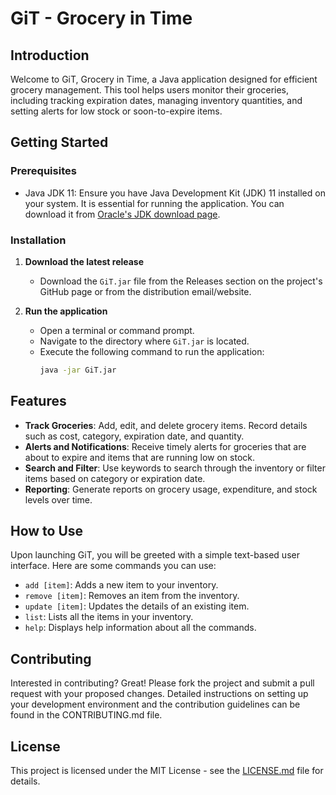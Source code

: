 # GiT - Grocery in Time

## Introduction
Welcome to GiT, Grocery in Time, a Java application designed for efficient grocery management. This tool helps users monitor their groceries, including tracking expiration dates, managing inventory quantities, and setting alerts for low stock or soon-to-expire items.

## Getting Started

### Prerequisites
- Java JDK 11: Ensure you have Java Development Kit (JDK) 11 installed on your system. It is essential for running the application. You can download it from [Oracle's JDK download page](https://www.oracle.com/java/technologies/javase-jdk11-downloads.html).

### Installation
1. **Download the latest release**
   - Download the `GiT.jar` file from the Releases section on the project's GitHub page or from the distribution email/website.

2. **Run the application**
   - Open a terminal or command prompt.
   - Navigate to the directory where `GiT.jar` is located.
   - Execute the following command to run the application:
     ```bash
     java -jar GiT.jar
     ```

## Features
- **Track Groceries**: Add, edit, and delete grocery items. Record details such as cost, category, expiration date, and quantity.
- **Alerts and Notifications**: Receive timely alerts for groceries that are about to expire and items that are running low on stock.
- **Search and Filter**: Use keywords to search through the inventory or filter items based on category or expiration date.
- **Reporting**: Generate reports on grocery usage, expenditure, and stock levels over time.

## How to Use
Upon launching GiT, you will be greeted with a simple text-based user interface. Here are some commands you can use:
- `add [item]`: Adds a new item to your inventory.
- `remove [item]`: Removes an item from the inventory.
- `update [item]`: Updates the details of an existing item.
- `list`: Lists all the items in your inventory.
- `help`: Displays help information about all the commands.

## Contributing
Interested in contributing? Great! Please fork the project and submit a pull request with your proposed changes. Detailed instructions on setting up your development environment and the contribution guidelines can be found in the CONTRIBUTING.md file.

## License
This project is licensed under the MIT License - see the [LICENSE.md](LICENSE.md) file for details.
